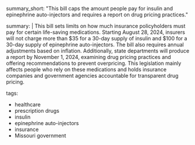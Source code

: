 summary_short: "This bill caps the amount people pay for insulin and epinephrine auto-injectors and requires a report on drug pricing practices."

summary: |
  This bill sets limits on how much insurance policyholders must pay for certain life-saving medications. Starting August 28, 2024, insurers will not charge more than $35 for a 30-day supply of insulin and $100 for a 30-day supply of epinephrine auto-injectors. The bill also requires annual adjustments based on inflation. Additionally, state departments will produce a report by November 1, 2024, examining drug pricing practices and offering recommendations to prevent overpricing. This legislation mainly affects people who rely on these medications and holds insurance companies and government agencies accountable for transparent drug pricing.

tags:
  - healthcare
  - prescription drugs
  - insulin
  - epinephrine auto-injectors
  - insurance
  - Missouri government
